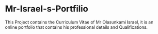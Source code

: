 # Mr-Israel-s-Portfilio
This Project contains the Curriculum Vitae of Mr Olasunkami Israel, it is an online portfolio that contains his professional details and Qualifications.

